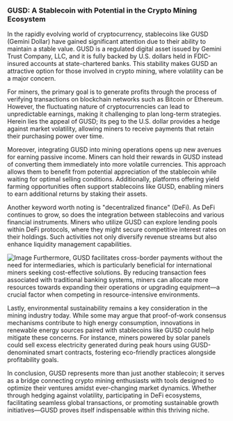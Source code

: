 ### GUSD: A Stablecoin with Potential in the Crypto Mining Ecosystem

In the rapidly evolving world of cryptocurrency, stablecoins like GUSD (Gemini Dollar) have gained significant attention due to their ability to maintain a stable value. GUSD is a regulated digital asset issued by Gemini Trust Company, LLC, and it is fully backed by U.S. dollars held in FDIC-insured accounts at state-chartered banks. This stability makes GUSD an attractive option for those involved in crypto mining, where volatility can be a major concern.

For miners, the primary goal is to generate profits through the process of verifying transactions on blockchain networks such as Bitcoin or Ethereum. However, the fluctuating nature of cryptocurrencies can lead to unpredictable earnings, making it challenging to plan long-term strategies. Herein lies the appeal of GUSD; its peg to the U.S. dollar provides a hedge against market volatility, allowing miners to receive payments that retain their purchasing power over time.

Moreover, integrating GUSD into mining operations opens up new avenues for earning passive income. Miners can hold their rewards in GUSD instead of converting them immediately into more volatile currencies. This approach allows them to benefit from potential appreciation of the stablecoin while waiting for optimal selling conditions. Additionally, platforms offering yield farming opportunities often support stablecoins like GUSD, enabling miners to earn additional returns by staking their assets.

Another keyword worth noting is "decentralized finance" (DeFi). As DeFi continues to grow, so does the integration between stablecoins and various financial instruments. Miners who utilize GUSD can explore lending pools within DeFi protocols, where they might secure competitive interest rates on their holdings. Such activities not only diversify revenue streams but also enhance liquidity management capabilities.


![Image](https://github.com/user-attachments/assets/31692037-0104-4703-abd1-696b6a7dd41b)
Furthermore, GUSD facilitates cross-border payments without the need for intermediaries, which is particularly beneficial for international miners seeking cost-effective solutions. By reducing transaction fees associated with traditional banking systems, miners can allocate more resources towards expanding their operations or upgrading equipment—a crucial factor when competing in resource-intensive environments.

Lastly, environmental sustainability remains a key consideration in the mining industry today. While some may argue that proof-of-work consensus mechanisms contribute to high energy consumption, innovations in renewable energy sources paired with stablecoins like GUSD could help mitigate these concerns. For instance, miners powered by solar panels could sell excess electricity generated during peak hours using GUSD-denominated smart contracts, fostering eco-friendly practices alongside profitability goals.

In conclusion, GUSD represents more than just another stablecoin; it serves as a bridge connecting crypto mining enthusiasts with tools designed to optimize their ventures amidst ever-changing market dynamics. Whether through hedging against volatility, participating in DeFi ecosystems, facilitating seamless global transactions, or promoting sustainable growth initiatives—GUSD proves itself indispensable within this thriving niche.